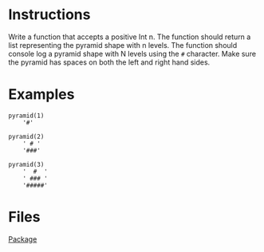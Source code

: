 # Instructions
Write a function that accepts a positive Int n.  The function should return a list representing the pyramid shape with n levels. The
function should console log a pyramid shape with N levels using the `#` character.  Make sure the pyramid has spaces on both the left and
right hand sides.

# Examples
```
pyramid(1)
    '#'

pyramid(2)
    ' # '
    '###'

pyramid(3)
    '  #  '
    ' ### '
    '#####'
```

# Files
[Package](.)
